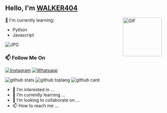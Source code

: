 ## Hello, I'm [WALKER404](https://instagram.com/safwanganz) 

<img align="right" alt="GIF" height="125px" src="https://media.giphy.com/media/0YLMNYmGyMfcqRX1j1/source.gif" />

:page_with_curl: I'm currently learning:
- Python
- Javascript

<img align="center" fit="fill" alt="JPG" src="https://i.imgur.com/ZTbT0kg.jpeg" />

### 📫 Follow Me On
<a href="https://www.instagram.com/_anees_404" target="_blank"><img src="https://img.shields.io/badge/Instagram-%23E4405F.svg?&style=flat-square&logo=instagram&logoColor=white" alt="Instagram"></a>
<a href="https://wa.me/917356378949" target="_blank"><img src="https://img.shields.io/badge/Whatsapp-%808080.svg?&style=flat-square&logo=Whatsapp&logoColor=white" alt="Whatsapp"></a>

![github stats](https://github-readme-stats.vercel.app/api?username=aneeswalker&show_icons=true&theme=radical)
![github toplang](https://github-readme-stats.vercel.app/api/top-langs/?username=aneeswalker&layout=compact&theme=nightowl)
![github card](https://github-readme-stats.vercel.app/api/pin/?username=aneeswalker&repo=walker&heme=dark)

- 👀 I’m interested in ...
- 🌱 I’m currently learning ...
- 💞️ I’m looking to collaborate on ...
- 📫 How to reach me ...



